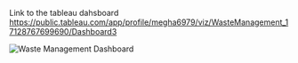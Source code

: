 Link to the tableau dahsboard
https://public.tableau.com/app/profile/megha6979/viz/WasteManagement_17128767699690/Dashboard3

![Waste Management Dashboard](https://github.com/mjotangi/Sustainable-Waste-Management-Phoenix-City-Insights/assets/146262756/7b2908c5-b62a-411c-810e-f0f9b5b13da8)
